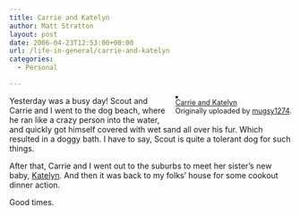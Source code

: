 ```yaml
---
title: Carrie and Katelyn
author: Matt Stratton
layout: post
date: 2006-04-23T12:53:00+00:00
url: /life-in-general/carrie-and-katelyn
categories:
  - Personal

---
```

<div style="float:right;margin-left:10px;margin-bottom:10px;">
  <a href="http://www.flickr.com/photos/mugsy/133515542/" title="photo sharing"><img src="http://static.flickr.com/56/133515542_525b64757d_m.jpg" alt="" style="border:solid 2px #000000;" /></a> <br /> <span style="font-size:.9em;margin-top:0;"> <a href="http://www.flickr.com/photos/mugsy/133515542/">Carrie and Katelyn</a> <br /> Originally uploaded by <a href="http://www.flickr.com/people/mugsy/">mugsy1274</a>. </span>
</div>

Yesterday was a busy day! Scout and Carrie and I went to the dog beach, where he ran like a crazy person into the water, and quickly got himself covered with wet sand all over his fur. Which resulted in a doggy bath. I have to say, Scout is quite a tolerant dog for such things.

After that, Carrie and I went out to the suburbs to meet her sister&#8217;s new baby, [Katelyn][1]. And then it was back to my folks&#8217; house for some cookout dinner action.

Good times.

 [1]: http://www.flickr.com/photos/mugsy/tags/katelyn/